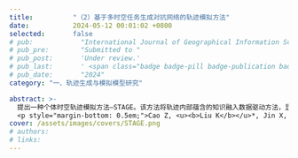 ```yaml
---
title:          "（2）基于多时空任务生成对抗网络的轨迹模拟方法"
date:           2024-05-12 00:01:02 +0800
selected:       false
# pub:            "International Journal of Geographical Information Science (IJGIS)"
# pub_pre:        "Submitted to "
# pub_post:       'Under review.'
# pub_last:       ' <span class="badge badge-pill badge-publication badge-success">Spotlight</span>'
# pub_date:       "2024"
category: "一、轨迹生成与模拟模型研究"

abstract: >-
  提出一种个体时空轨迹模拟方法—STAGE。该方法将轨迹内部蕴含的知识融入数据驱动方法，显式地指导轨迹生成过程。首先，设计个体活动序列生成辅助任务，可以帮助模型捕捉人类日常活动的时序模式。其次，设计街道层面的个体轨迹生成作为另一辅助任务，并在对抗训练过程中设计了空间一致性损失，以加强对轨迹生成过程的空间约束，有助于再现人类移动的空间分布。实验结果表明，所生成的轨迹数据能够在不泄露个人隐私的同时复现人类移动模式，且可有效替代真实数据用于下游应用任务。<a href='https://mp.weixin.qq.com/s/j7eZiQvLWuoGKdFa-zpqqg' target='_blank'>[详细介绍]</a>
  <p style="margin-bottom: 0.5em;">Cao Z, <u><b>Liu K</b></u>*, Jin X, Ning L, Yin L, Lu F. STAGE: A Spatiotemporal-Knowledge Enhanced Multi-Task Generative Adversarial Network (GAN) for Trajectory Generation[J]. International Journal of Geographical Information Science, 2024.（中科院一区SCI）<a href='https://doi.org/10.1080/13658816.2023.2292570' target='_blank'>[paper]</a></p>
cover: /assets/images/covers/STAGE.png
# authors:
# links:
---
```

